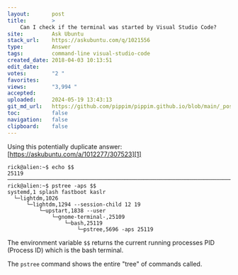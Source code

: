 ```yaml
---
layout:       post
title:        >
    Can I check if the terminal was started by Visual Studio Code?
site:         Ask Ubuntu
stack_url:    https://askubuntu.com/q/1021556
type:         Answer
tags:         command-line visual-studio-code
created_date: 2018-04-03 10:13:51
edit_date:    
votes:        "2 "
favorites:    
views:        "3,994 "
accepted:     
uploaded:     2024-05-19 13:43:13
git_md_url:   https://github.com/pippim/pippim.github.io/blob/main/_posts/2018/2018-04-03-Can-I-check-if-the-terminal-was-started-by-Visual-Studio-Code_.md
toc:          false
navigation:   false
clipboard:    false
---
```


Using this potentially duplicate answer: [https://askubuntu.com/a/1012277/307523][1]

``` 
rick@alien:~$ echo $$
25119
───────────────────────────────────────────────────────────────────────────────────────────
rick@alien:~$ pstree -aps $$
systemd,1 splash fastboot kaslr
  └─lightdm,1026
      └─lightdm,1294 --session-child 12 19
          └─upstart,1838 --user
              └─gnome-terminal-,25109
                  └─bash,25119
                      └─pstree,5696 -aps 25119
```

The environment variable `$$` returns the current running processes PID (Process ID) which is the bash terminal.

The `pstree` command shows the entire "tree" of commands called.

  [1]: https://askubuntu.com/a/1012277/307523
